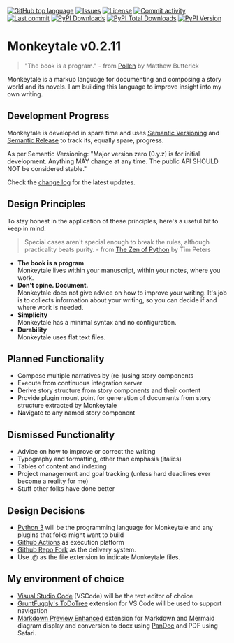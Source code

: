 
[![GitHub top language](https://img.shields.io/github/languages/top/MLAOPDX/monkeytale.svg?style=for-the-badge)](../../)
[![Issues](https://img.shields.io/github/issues/MLAOPDX/monkeytale.svg?style=for-the-badge)](../../issues)
[![License](https://img.shields.io/github/license/MLAOPDX/monkeytale.svg?style=for-the-badge)](/LICENSE.md)
[![Commit activity](https://img.shields.io/github/commit-activity/m/MLAOPDX/monkeytale.svg?style=for-the-badge)](../../commits/master)
[![Last commit](https://img.shields.io/github/last-commit/MLAOPDX/monkeytale.svg?style=for-the-badge)](../../commits/master)
[![PyPI Downloads](https://img.shields.io/pypi/dm/monkeytale.svg?style=for-the-badge)](https://pypistats.org/packages/licensecheck)
[![PyPI Total Downloads](https://img.shields.io/badge/dynamic/json?style=for-the-badge&label=total%20downloads&query=%24.total_downloads&url=https%3A%2F%2Fapi.pepy.tech%2Fapi%2Fprojects%2Fmonkeytale)](https://pepy.tech/project/monkeytale)
[![PyPI Version](https://img.shields.io/pypi/v/monkeytale.svg?style=for-the-badge)](https://pypi.org/project/monkeytale)

# Monkeytale v0.2.11

> "The book is a program." - from [Pollen](https://docs.racket-lang.org/pollen/big-picture.html) by Matthew Butterick

Monkeytale is a markup language for documenting and composing a story world and its novels. I am building this language to improve insight into my own writing.
## Development Progress
Monkeytale is developed in spare time and uses [Semantic Versioning](https://semver.org/) and [Semantic Release](https://pypi.org/project/python-semantic-release/) to track its, equally spare, progress.

As per Semantic Versioning: "Major version zero (0.y.z) is for initial development. Anything MAY change at any time. The public API SHOULD NOT be considered stable."

Check the [change log](https://github.com/MLAOPDX/monkeytale/blob/main/CHANGELOG.md) for the latest updates.

## Design Principles

To stay honest in the application of these principles, here's a useful bit to keep in mind:

> Special cases aren't special enough to break the rules, although practicality beats purity. - from [The Zen of Python](https://peps.python.org/pep-0020/) by Tim Peters

- **The book is a program**</br>Monkeytale lives within your manuscript, within your notes, where you work.
- **Don't opine. Document.**</br>Monkeytale does not give advice on how to improve your writing. It's job is to collects information about your writing, so you can decide if and where work is needed.
- **Simplicity**</br>Monkeytale has a minimal syntax and no configuration.
- **Durability**</br>Monkeytale uses flat text files.

## Planned Functionality
- Compose multiple narratives by (re-)using story components
- Execute from continuous integration server
- Derive story structure from story components and their content
- Provide plugin mount point for generation of documents from story structure extracted by Monkeytale
- Navigate to any named story component

## Dismissed Functionality
- Advice on how to improve or correct the writing
- Typography and formatting, other than emphasis (italics)
- Tables of content and indexing
- Project management and goal tracking (unless hard deadlines ever become a reality for me)
- Stuff other folks have done better


## Design Decisions
- [Python 3](https://www.python.org/) will be the programming language for Monkeytale and any plugins that folks might want to build
- [Github Actions](https://github.com/features/actions) as execution platform
- [Github Repo Fork](https://docs.github.com/en/get-started/quickstart/fork-a-repo) as the delivery system.
- Use .@ as the file extension to indicate Monkeytale files.

## My environment of choice
- [Visual Studio Code](https://code.visualstudio.com/) (VSCode) will be the text editor of choice
- [GruntFuggly's ToDoTree](https://marketplace.visualstudio.com/items?itemName=Gruntfuggly.todo-tree) extension for VS Code will be used to support navigation
- [Markdown Preview Enhanced](https://marketplace.visualstudio.com/items?itemName=shd101wyy.markdown-preview-enhanced) extension for Markdown and Mermaid diagram display and conversion to docx using [PanDoc](https://pandoc.org/) and PDF using Safari.
